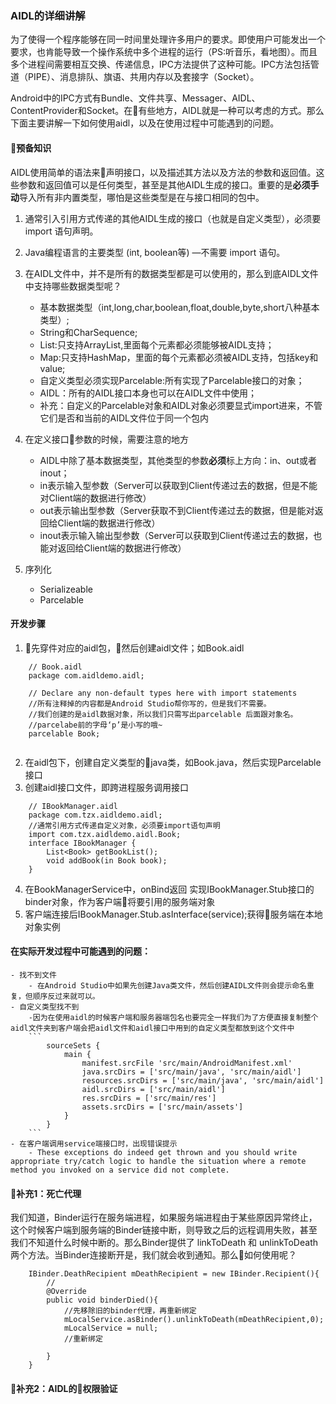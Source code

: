 ### AIDL的详细讲解
为了使得一个程序能够在同一时间里处理许多用户的要求。即使用户可能发出一个要求，也肯能导致一个操作系统中多个进程的运行（PS:听音乐，看地图）。而且多个进程间需要相互交换、传递信息，IPC方法提供了这种可能。IPC方法包括管道（PIPE）、消息排队、旗语、共用内存以及套接字（Socket）。

Android中的IPC方式有Bundle、文件共享、Messager、AIDL、ContentProvider和Socket。在有些地方，AIDL就是一种可以考虑的方式。那么下面主要讲解一下如何使用aidl，以及在使用过程中可能遇到的问题。

#### 预备知识
AIDL使用简单的语法来声明接口，以及描述其方法以及方法的参数和返回值。这些参数和返回值可以是任何类型，甚至是其他AIDL生成的接口。重要的是**必须手动**导入所有非内置类型，哪怕是这些类型是在与接口相同的包中。
1. 通常引入引用方式传递的其他AIDL生成的接口（也就是自定义类型），必须要import 语句声明。
2. Java编程语言的主要类型 (int, boolean等) —不需要 import 语句。
3. 在AIDL文件中，并不是所有的数据类型都是可以使用的，那么到底AIDL文件中支持哪些数据类型呢？
    - 基本数据类型（int,long,char,boolean,float,double,byte,short八种基本类型）;
    - String和CharSequence;
    - List:只支持ArrayList,里面每个元素都必须能够被AIDL支持；
    - Map:只支持HashMap，里面的每个元素都必须被AIDL支持，包括key和value;
    - 自定义类型必须实现Parcelable:所有实现了Parcelable接口的对象；
    - AIDL：所有的AIDL接口本身也可以在AIDL文件中使用；
    - 补充：自定义的Parcelable对象和AIDL对象必须要显式import进来，不管它们是否和当前的AIDL文件位于同一个包内

4. 在定义接口参数的时候，需要注意的地方
    - AIDL中除了基本数据类型，其他类型的参数**必须**标上方向：in、out或者inout；
    - in表示输入型参数（Server可以获取到Client传递过去的数据，但是不能对Client端的数据进行修改）
    - out表示输出型参数（Server获取不到Client传递过去的数据，但是能对返回给Client端的数据进行修改）
    - inout表示输入输出型参数（Server可以获取到Client传递过去的数据，也能对返回给Client端的数据进行修改）
5. 序列化
    - Serializeable
    - Parcelable

#### 开发步骤
1. 先穿件对应的aidl包，然后创建aidl文件；如Book.aidl
```
    // Book.aidl
    package com.aidldemo.aidl;

    // Declare any non-default types here with import statements
    //所有注释掉的内容都是Android Studio帮你写的，但是我们不需要。
    //我们创建的是aidl数据对象，所以我们只需写出parcelable 后面跟对象名。
    //parcelabe前的字母‘p’是小写的哦~
    parcelable Book;
    
```
2. 在aidl包下，创建自定义类型的java类，如Book.java，然后实现Parcelable接口
3. 创建aidl接口文件，即跨进程服务调用接口
```
    // IBookManager.aidl
    package com.tzx.aidldemo.aidl;
    //通常引用方式传递自定义对象，必须要import语句声明
    import com.tzx.aidldemo.aidl.Book;
    interface IBookManager {
        List<Book> getBookList();
        void addBook(in Book book);
    }

```
4. 在BookManagerService中，onBind返回 实现IBookManager.Stub接口的binder对象，作为客户端将要引用的服务端对象
5. 客户端连接后IBookManager.Stub.asInterface(service);获得服务端在本地对象实例



####  在实际开发过程中可能遇到的问题：
    - 找不到文件
        - 在Android Studio中如果先创建Java类文件，然后创建AIDL文件则会提示命名重复，但顺序反过来就可以。
    - 自定义类型找不到
        -因为在使用aidl的时候客户端和服务器端包名也要完全一样我们为了方便直接复制整个aidl文件夹到客户端会把aidl文件和aidl接口中用到的自定义类型都放到这个文件中  
        ```
            sourceSets {
                main {
                    manifest.srcFile 'src/main/AndroidManifest.xml'
                    java.srcDirs = ['src/main/java', 'src/main/aidl']
                    resources.srcDirs = ['src/main/java', 'src/main/aidl']
                    aidl.srcDirs = ['src/main/aidl']
                    res.srcDirs = ['src/main/res']
                    assets.srcDirs = ['src/main/assets']
                }
            }
        ```
    - 在客户端调用service端接口时，出现错误提示
        - These exceptions do indeed get thrown and you should write appropriate try/catch logic to handle the situation where a remote method you invoked on a service did not complete.


#### 补充1：死亡代理
我们知道，Binder运行在服务端进程，如果服务端进程由于某些原因异常终止，这个时候客户端到服务端的Binder链接中断，则导致之后的远程调用失败，甚至我们不知道什么时候中断的。那么Binder提供了 linkToDeath 和 unlinkToDeath两个方法。当Binder连接断开是，我们就会收到通知。那么如何使用呢？
```
    IBinder.DeathRecipient mDeathRecipient = new IBinder.Recipient(){
        //
        @Override
        public void binderDied(){
            //先移除旧的binder代理，再重新绑定
            mLocalService.asBinder().unlinkToDeath(mDeathRecipient,0);
            mLocalService = null;
            //重新绑定

        }
    }
```

#### 补充2：AIDL的权限验证